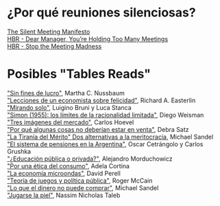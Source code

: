 # ¿Por qué reuniones silenciosas? 

[The Silent Meeting Manifesto](https://medium.com/p/189e9e3487eb)<br />
[HBR - Dear Manager, You’re Holding Too Many Meetings](https://hbr.org/2022/03/dear-manager-youre-holding-too-many-meetings)<br />
[HBR - Stop the Meeting Madness](https://hbr.org/2017/07/stop-the-meeting-madness)<br />

# Posibles "Tables Reads"

["Sin fines de lucro"](https://docs.google.com/document/d/1BMQFmfrLr6Zg5AkUYj9jVIVw3c3U0pDD4Cb1yr52YiA/edit?usp=sharing), Martha C. Nussbaum <br />
["Lecciones de un economista sobre felicidad"](https://docs.google.com/document/d/132z9_rNKlI9-EMj-82H1x12qrE_Re1YyWrAepoMa-bA/edit?usp=sharing), Richard A. Easterlin <br />
["Mirando solo"](https://docs.google.com/document/d/1p33aO9giKtmZqeOekJhRCHfJxPd-IMJ8hFPuYTHOb3w/edit?usp=sharing), Luigino Bruni y Luca Stanca <br />
["Simon (1955): los límites de la racionalidad limitada"](https://docs.google.com/document/d/1Hi-RP9z1Typmoj2dmFknRW_2WtuymugnjmbfaXp8GEY/edit?usp=sharing), Diego Weisman <br />
["Tres imágenes del mercado"](https://docs.google.com/document/d/1LtiWGtF8tiuq71L5E2wgF9e3s6B_J1XmU8gx0Gz2S-c/edit?usp=sharing), Carlos Hoevel <br />
["Por qué algunas cosas no deberían estar en venta"](https://docs.google.com/document/d/1N0taMycnyiQLqrYd0FHJudR3fC1zvBy2y17vFPtE7BA/edit?usp=sharing), Debra Satz <br />
["La Tiranía del Mérito" Dos alternativas a la meritocracia](https://docs.google.com/document/d/1e8_kqcLTXORrsIyFwJIBPQTGP4gYYD32zAcST5qM1_c/edit?usp=sharing), Michael Sandel <br />
["El sistema de pensiones en la Argentina"](https://docs.google.com/document/d/1RrRl76mv-QvtbCwwcE-EoHq2xQ-TiFWPoO8Gzc_e2IY/edit?usp=sharing), Oscar Cetrángolo y Carlos Grushka  <br />
["¿Educación pública o privada?"](https://docs.google.com/document/d/1bSro-3tXSDmkNetHgMQQvSousLxl3CMYxI8F_5kkGWg/edit?usp=sharing), Alejandro Morduchowicz  <br />
["Por una ética del consumo"](https://docs.google.com/document/d/1I8jideP-lST8pIUJDP8lxStwP7EngOXv91QLOuNNB-Q/edit?usp=sharing), Adela Cortina <br />
["La economía microondas"](https://docs.google.com/document/d/1coWcmFd88hOKNFMfQPWUKKjRbsPeQ6ksa5jH9-j7Wu0/edit?usp=sharing), David Perell  <br />
["Teoría de juegos y política pública"](https://docs.google.com/document/d/1JoVB72S-bK_WA7NuIGPY2jqJKG4nPwB4ZMXYIrPLrDw/edit?usp=sharing), Roger McCain <br />
["Lo que el dinero no puede comprar"](https://docs.google.com/document/d/1ZTlJyhDjjxEeksdaezuqpqaLJPoTMpxIAmb0fPa2cjQ/edit?usp=sharing), Michael Sandel <br />
["Jugarse la piel"](https://docs.google.com/document/d/1cWVBW-bPXtH_45yzUr0jpmyMQkwqMn-9AY2kS8jJvAM), Nassim Nicholas Taleb <br />

